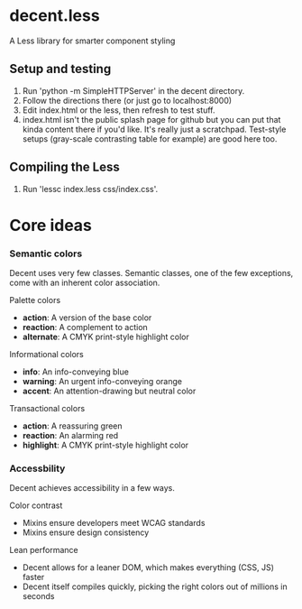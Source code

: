 # decent.less

A Less library for smarter component styling


## Setup and testing

1. Run 'python -m SimpleHTTPServer' in the decent directory.
2. Follow the directions there (or just go to localhost:8000)
3. Edit index.html or the less, then refresh to test stuff.
4. index.html isn't the public splash page for github but you can put that kinda content there if you'd like. It's really just a scratchpad. Test-style setups (gray-scale contrasting table for example) are good here too.


## Compiling the Less

1. Run 'lessc index.less css/index.css'.


# Core ideas

### Semantic colors

Decent uses very few classes. Semantic classes, one of the few exceptions, come with an inherent color association.

Palette colors
- **action**: A version of the base color
- **reaction**: A complement to action
- **alternate**: A CMYK print-style highlight color

Informational colors
- **info**: An info-conveying blue
- **warning**: An urgent info-conveying orange
- **accent**: An attention-drawing but neutral color

Transactional colors
- **action**: A reassuring green
- **reaction**: An alarming red
- **highlight**: A CMYK print-style highlight color


### Accessbility

Decent achieves accessibility in a few ways.

Color contrast
- Mixins ensure developers meet WCAG standards
- Mixins ensure design consistency

Lean performance
- Decent allows for a leaner DOM, which makes everything (CSS, JS) faster
- Decent itself compiles quickly, picking the right colors out of millions in seconds